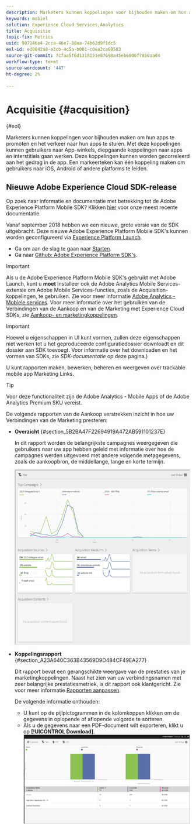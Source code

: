 ```yaml
---
description: Marketers kunnen koppelingen voor bijhouden maken om hun apps te promoten en het verkeer naar hun apps te sturen. Met deze koppelingen kunnen gebruikers naar App-winkels, diepgaande koppelingen naar apps en interstitials gaan werken. Deze koppelingen kunnen worden gecorreleerd aan het gedrag in de app. Een markeerteken kan één koppeling maken om gebruikers naar iOS, Android of andere platforms te leiden.
keywords: mobiel
solution: Experience Cloud Services,Analytics
title: Acquisitie
topic-fix: Metrics
uuid: 987146e4-2cca-46e7-88aa-74b62d9f1dc5
exl-id: ed0842a8-e3cb-4c5a-b001-c0ea3ca69583
source-git-commit: 7cfaa5f6d1318151e87698a45eb6006f7850aad4
workflow-type: tm+mt
source-wordcount: '447'
ht-degree: 2%

---
```


# Acquisitie {#acquisition}

{#eol}

Marketers kunnen koppelingen voor bijhouden maken om hun apps te promoten en het verkeer naar hun apps te sturen. Met deze koppelingen kunnen gebruikers naar App-winkels, diepgaande koppelingen naar apps en interstitials gaan werken. Deze koppelingen kunnen worden gecorreleerd aan het gedrag in de app. Een markeerteken kan één koppeling maken om gebruikers naar iOS, Android of andere platforms te leiden.

## Nieuwe Adobe Experience Cloud SDK-release

Op zoek naar informatie en documentatie met betrekking tot de Adobe Experience Platform Mobile SDK? Klikken [hier](https://aep-sdks.gitbook.io/docs/) voor onze meest recente documentatie.

Vanaf september 2018 hebben we een nieuwe, grote versie van de SDK uitgebracht. Deze nieuwe Adobe Experience Platform Mobile SDK&#39;s kunnen worden geconfigureerd via [Experience Platform Launch](https://www.adobe.com/experience-platform/launch.html).

* Ga om aan de slag te gaan naar [Starten](https://launch.adobe.com/).
* Ga naar [Github: Adobe Experience Platform SDK&#39;s](https://github.com/Adobe-Marketing-Cloud/acp-sdks).

>[!IMPORTANT]
>
> Als u de Adobe Experience Platform Mobile SDK&#39;s gebruikt met Adobe Launch, kunt u **moet** Installeer ook de Adobe Analytics Mobile Services-extensie om Adobe Mobile Services-functies, zoals de Acquisition-koppelingen, te gebruiken. Zie voor meer informatie [Adobe Analytics - Mobiele services](https://aep-sdks.gitbook.io/docs/using-mobile-extensions/adobe-analytics-mobile-services). Voor meer informatie over het gebruiken van de Verbindingen van de Aankoop en van de Marketing met Experience Cloud SDKs, zie [Aankoop- en marketingkoppelingen](https://aep-sdks.gitbook.io/docs/using-mobile-extensions/adobe-analytics-mobile-services#acquisition-and-marketing-links).

>[!IMPORTANT]
>
>Hoewel u eigenschappen in UI kunt vormen, zullen deze eigenschappen niet werken tot u het geproduceerde configuratiedossier downloadt en dit dossier aan SDK toevoegt. Voor informatie over het downloaden en het vormen van SDKs, zie *SDK-documentatie* op deze pagina.)

U kunt rapporten maken, bewerken, beheren en weergeven over trackable mobile app Marketing Links.

>[!TIP]
>
>Voor deze functionaliteit zijn de Adobe Analytics - Mobile Apps of de Adobe Analytics Premium SKU vereist.

De volgende rapporten van de Aankoop verstrekken inzicht in hoe uw Verbindingen van de Marketing presteren:

* **Overzicht** {#section_5B2BA47F22694919A472AB591101237E}

   In dit rapport worden de belangrijkste campagnes weergegeven die gebruikers naar uw app hebben geleid met informatie over hoe de campagnes werden uitgevoerd met andere volgende metagegevens, zoals de aankoopbron, de middellange, lange en korte termijn.

   ![](assets/acquisition_overview.png)

* **Koppelingsrapport** {#section_A23A640C363B43569D9D484CF49EA277}

   Dit rapport bevat een gerangschikte weergave van de prestaties van je marketingkoppelingen. Naast het zien van uw verbindingsnamen met zeer belangrijke prestatiesmetriek, is dit rapport ook klantgericht. Zie voor meer informatie [Rapporten aanpassen](/help/using/usage/reports-customize/t-reports-customize.md).

   De volgende informatie onthouden:

   * U kunt op de pijlpictogrammen in de kolomkoppen klikken om de gegevens in oplopende of aflopende volgorde te sorteren.
   * Als u de gegevens naar een PDF-document wilt exporteren, klikt u op **[!UICONTROL Download]**.
   ![](assets/acquisition_name.png)
